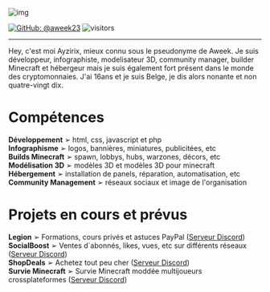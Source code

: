 ![img](https://cdn.discordapp.com/attachments/928644758560194620/929118396107337799/1641589471450.png)

[![GitHub: @aweek23](https://img.shields.io/github/followers/aweek23?label=follow&style=social)](https://github.com/aweek23) 
![visitors](https://visitor-badge.glitch.me/badge?page_id=aweek23)
- - - 
Hey, c'est moi Ayzirix, mieux connu sous le pseudonyme de Aweek. Je suis développeur, infographiste, modelisateur 3D, community manager, builder Minecraft et hébergeur mais je suis également fort présent dans le monde des cryptomonnaies. J'ai 16ans et je suis Belge, je dis alors nonante et non quatre-vingt dix.
# Compétences
<b>Développement</b> ➢ html, css, javascript et php
<br /><b>Infographisme</b> ➢ logos, bannières, miniatures, publicitées, etc
<br /><b>Builds Minecraft</b> ➢ spawn, lobbys, hubs, warzones, décors, etc
<br /><b>Modélisation 3D</b> ➢ modèles 3D et modèles 3D pour minecraft
<br /><b>Hébergement</b> ➢ installation de panels, réparation, automatisation, etc
<br /><b>Community Management</b> ➢ réseaux sociaux et image de l'organisation

# Projets en cours et prévus
<b>Legion</b> ➢ Formations, cours privés et astuces PayPal ([Serveur Discord](https://discord.gg/A8sNE6vbG9))
<br /><b>SocialBoost</b> ➢ Ventes d´abonnés, likes, vues, etc sur différents réseaux ([Serveur Discord](https://discord.gg/yUWktnVaXR))
<br /><b>ShopDeals</b> ➢ Achetez tout peu cher ([Serveur Discord](https://discord.gg/h9xkQrj4vS))
<br /><b>Survie Minecraft</b> ➢ Survie Minecraft moddée multijoueurs crossplateformes ([Serveur Discord](https://discord.gg/AbTDGgsHNe))
